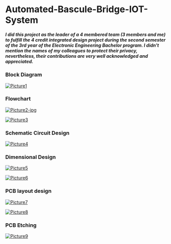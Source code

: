 # Automated-Bascule-Bridge-IOT-System
##### I did this project as the leader of a 4 membered team (3 members and me) to fulfill the 4 credit integrated design project during the second semester of the 3rd year of the Electronic Engineering Bachelor program. I didn't mention the names of my colleagues to protect their privacy, nevertheless, their contributions are very well acknowledged and appreciated.

### Block Diagram

<a href="https://ibb.co/ZGSY2Hx"><img src="https://i.ibb.co/MZfGB87/Picture1.jpg" alt="Picture1" border="0"></a>

### Flowchart 

<a href="https://imgbb.com/"><img src="https://i.ibb.co/cbMNscR/Picture2-jpg.png" alt="Picture2-jpg" border="0"></a>

<a href="https://imgbb.com/"><img src="https://i.ibb.co/124fXJc/Picture3.jpg" alt="Picture3" border="0"></a>


### Schematic Circuit Design

<a href="https://imgbb.com/"><img src="https://i.ibb.co/PZ3RBMZ/Picture4.jpg" alt="Picture4" border="0"></a>

### Dimensional Design 

<a href="https://imgbb.com/"><img src="https://i.ibb.co/s32jpyq/Picture5.png" alt="Picture5" border="0"></a>

<a href="https://imgbb.com/"><img src="https://i.ibb.co/bNmCpgn/Picture6.png" alt="Picture6" border="0"></a>

### PCB layout design

<a href="https://imgbb.com/"><img src="https://i.ibb.co/MGMq9wV/Picture7.jpg" alt="Picture7" border="0"></a>

<a href="https://imgbb.com/"><img src="https://i.ibb.co/80RHdnm/Picture8.jpg" alt="Picture8" border="0"></a>

### PCB Etching

<a href="https://imgbb.com/"><img src="https://i.ibb.co/TPR847x/Picture9.jpg" alt="Picture9" border="0"></a>
